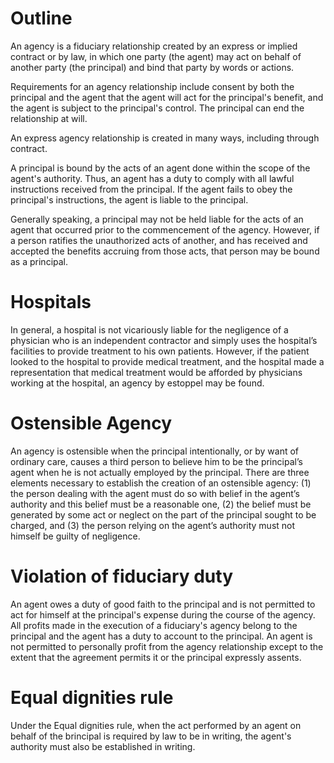 # Outline

An agency is a fiduciary relationship created by an express or implied contract or by law, in which one party (the agent) may act on behalf of another party (the principal) and bind that party by words or actions. 

Requirements for an agency relationship include consent by both the principal and the agent that the agent will act for the principal's benefit, and the agent is subject to the principal's control. The principal can end the relationship at will.

An express agency relationship is created in many ways, including through contract.

A principal is bound by the acts of an agent done within the scope of the agent's authority. Thus, an agent has a duty to comply with all lawful instructions received from the principal. If the agent fails to obey the principal's instructions, the agent is liable to the principal.

Generally speaking, a principal may not be held liable for the acts of an agent that occurred prior to the commencement of the agency. However, if a person ratifies the unauthorized acts of another, and has received and accepted the benefits accruing from those acts, that person may be bound as a principal.

# Hospitals

In general, a hospital is not vicariously liable for the negligence of a physician who is an independent contractor and simply uses the hospital’s facilities to provide treatment to his own patients. However, if the patient looked to the hospital to provide medical treatment, and the hospital made a representation that medical treatment would be afforded by physicians working at the hospital, an agency by estoppel may be found.

# Ostensible Agency

An agency is ostensible when the principal intentionally, or by want of ordinary care, causes a third person to believe him to be the principal’s agent when he is not actually employed by the principal. There are three elements necessary to establish the creation of an ostensible agency: (1) the person dealing with the agent must do so with belief in the agent’s authority and this belief must be a reasonable one, (2) the belief must be generated by some act or neglect on the part of the principal sought to be charged, and (3) the person relying on the agent’s authority must not himself be guilty of negligence. 

# Violation of fiduciary duty

An agent owes a duty of good faith to the principal and is not permitted to act for himself at the principal's expense during the course of the agency. All profits made in the execution of a fiduciary's agency belong to the principal and the agent has a duty to account to the principal. An agent is not permitted to personally profit from the agency relationship except to the extent that the agreement permits it or the principal expressly assents.

# Equal dignities rule

Under the Equal dignities rule, when the act performed by an agent on behalf of the brincipal is required by law to be in writing, the agent's authority must also be established in writing.
